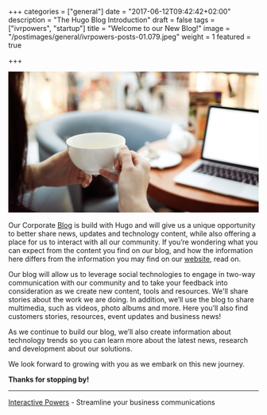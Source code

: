 +++
categories = ["general"]
date = "2017-06-12T09:42:42+02:00"
description = "The Hugo Blog Introduction"
draft = false
tags = ["ivrpowers", "startup"]
title = "Welcome to our New Blog!"
image = "/postimages/general/ivrpowers-posts-01.079.jpeg"
weight = 1
featured = true

+++

![Welcome to our New Blog!](/postimages/general/ivrpowers-posts-01.079.jpeg)

Our Corporate [Blog](http://blog.ivrpowers.com) is build with Hugo and will give us a unique opportunity to better share news, updates and technology content, while also offering a place for us to interact with all our community. If you’re wondering what you can expect from the content you find on our blog, and how the information here differs from the information you may find on our [website](http://www.ivrpowers.com/), read on.

Our blog will allow us to leverage social technologies to engage in two-way communication with our community and to take your feedback into consideration as we create new content, tools and resources. We'll share stories about the work we are doing. In addition, we’ll use the blog to share multimedia, such as videos, photo albums and more. Here you’ll also find customers stories, resources, event updates and business news!

As we continue to build our blog, we’ll also create information about technology trends so you can learn more about the latest news, research and development about our solutions.

We look forward to growing with you as we embark on this new journey.

**Thanks for stopping by!**

---
[Interactive Powers](http://www.ivrpowers.com/) - Streamline your business communications


